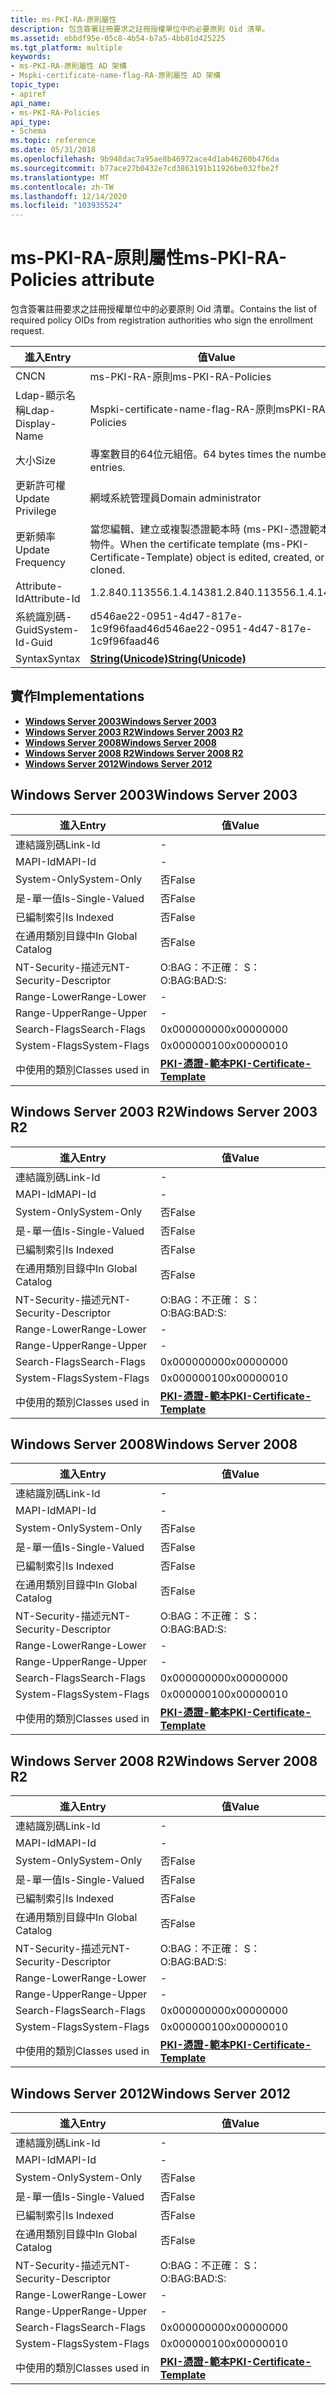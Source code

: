 ```yaml
---
title: ms-PKI-RA-原則屬性
description: 包含簽署註冊要求之註冊授權單位中的必要原則 Oid 清單。
ms.assetid: ebbdf95e-05c8-4b54-b7a5-4bb81d425225
ms.tgt_platform: multiple
keywords:
- ms-PKI-RA-原則屬性 AD 架構
- Mspki-certificate-name-flag-RA-原則屬性 AD 架構
topic_type:
- apiref
api_name:
- ms-PKI-RA-Policies
api_type:
- Schema
ms.topic: reference
ms.date: 05/31/2018
ms.openlocfilehash: 9b948dac7a95ae8b46972ace4d1ab46260b476da
ms.sourcegitcommit: b77ace27b0432e7cd3863191b11926be032fbe2f
ms.translationtype: MT
ms.contentlocale: zh-TW
ms.lasthandoff: 12/14/2020
ms.locfileid: "103935524"
---
```

# <a name="ms-pki-ra-policies-attribute"></a><span data-ttu-id="76464-105">ms-PKI-RA-原則屬性</span><span class="sxs-lookup"><span data-stu-id="76464-105">ms-PKI-RA-Policies attribute</span></span>

<span data-ttu-id="76464-106">包含簽署註冊要求之註冊授權單位中的必要原則 Oid 清單。</span><span class="sxs-lookup"><span data-stu-id="76464-106">Contains the list of required policy OIDs from registration authorities who sign the enrollment request.</span></span>



| <span data-ttu-id="76464-107">進入</span><span class="sxs-lookup"><span data-stu-id="76464-107">Entry</span></span> | <span data-ttu-id="76464-108">值</span><span class="sxs-lookup"><span data-stu-id="76464-108">Value</span></span> |
|-------------------|---------------------------------------------------------------------------------------------------|
| <span data-ttu-id="76464-109">CN</span><span class="sxs-lookup"><span data-stu-id="76464-109">CN</span></span>                | <span data-ttu-id="76464-110">ms-PKI-RA-原則</span><span class="sxs-lookup"><span data-stu-id="76464-110">ms-PKI-RA-Policies</span></span>                                                                                |
| <span data-ttu-id="76464-111">Ldap-顯示名稱</span><span class="sxs-lookup"><span data-stu-id="76464-111">Ldap-Display-Name</span></span> | <span data-ttu-id="76464-112">Mspki-certificate-name-flag-RA-原則</span><span class="sxs-lookup"><span data-stu-id="76464-112">msPKI-RA-Policies</span></span>                                                                                 |
| <span data-ttu-id="76464-113">大小</span><span class="sxs-lookup"><span data-stu-id="76464-113">Size</span></span>              | <span data-ttu-id="76464-114">專案數目的64位元組倍。</span><span class="sxs-lookup"><span data-stu-id="76464-114">64 bytes times the number of entries.</span></span>                                                             |
| <span data-ttu-id="76464-115">更新許可權</span><span class="sxs-lookup"><span data-stu-id="76464-115">Update Privilege</span></span>  | <span data-ttu-id="76464-116">網域系統管理員</span><span class="sxs-lookup"><span data-stu-id="76464-116">Domain administrator</span></span>                                                                              |
| <span data-ttu-id="76464-117">更新頻率</span><span class="sxs-lookup"><span data-stu-id="76464-117">Update Frequency</span></span>  | <span data-ttu-id="76464-118">當您編輯、建立或複製憑證範本時 (ms-PKI-憑證範本) 物件。</span><span class="sxs-lookup"><span data-stu-id="76464-118">When the certificate template (ms-PKI-Certificate-Template) object is edited, created, or cloned.</span></span> |
| <span data-ttu-id="76464-119">Attribute-Id</span><span class="sxs-lookup"><span data-stu-id="76464-119">Attribute-Id</span></span>      | <span data-ttu-id="76464-120">1.2.840.113556.1.4.1438</span><span class="sxs-lookup"><span data-stu-id="76464-120">1.2.840.113556.1.4.1438</span></span>                                                                           |
| <span data-ttu-id="76464-121">系統識別碼-Guid</span><span class="sxs-lookup"><span data-stu-id="76464-121">System-Id-Guid</span></span>    | <span data-ttu-id="76464-122">d546ae22-0951-4d47-817e-1c9f96faad46</span><span class="sxs-lookup"><span data-stu-id="76464-122">d546ae22-0951-4d47-817e-1c9f96faad46</span></span>                                                              |
| <span data-ttu-id="76464-123">Syntax</span><span class="sxs-lookup"><span data-stu-id="76464-123">Syntax</span></span>            | [<span data-ttu-id="76464-124">**String(Unicode)**</span><span class="sxs-lookup"><span data-stu-id="76464-124">**String(Unicode)**</span></span>](s-string-unicode.md)                                                       |



## <a name="implementations"></a><span data-ttu-id="76464-125">實作</span><span class="sxs-lookup"><span data-stu-id="76464-125">Implementations</span></span>

-   [<span data-ttu-id="76464-126">**Windows Server 2003**</span><span class="sxs-lookup"><span data-stu-id="76464-126">**Windows Server 2003**</span></span>](#windows-server-2003)
-   [<span data-ttu-id="76464-127">**Windows Server 2003 R2**</span><span class="sxs-lookup"><span data-stu-id="76464-127">**Windows Server 2003 R2**</span></span>](#windows-server-2003-r2)
-   [<span data-ttu-id="76464-128">**Windows Server 2008**</span><span class="sxs-lookup"><span data-stu-id="76464-128">**Windows Server 2008**</span></span>](#windows-server-2008)
-   [<span data-ttu-id="76464-129">**Windows Server 2008 R2**</span><span class="sxs-lookup"><span data-stu-id="76464-129">**Windows Server 2008 R2**</span></span>](#windows-server-2008-r2)
-   [<span data-ttu-id="76464-130">**Windows Server 2012**</span><span class="sxs-lookup"><span data-stu-id="76464-130">**Windows Server 2012**</span></span>](#windows-server-2012)

## <a name="windows-server-2003"></a><span data-ttu-id="76464-131">Windows Server 2003</span><span class="sxs-lookup"><span data-stu-id="76464-131">Windows Server 2003</span></span>



| <span data-ttu-id="76464-132">進入</span><span class="sxs-lookup"><span data-stu-id="76464-132">Entry</span></span> | <span data-ttu-id="76464-133">值</span><span class="sxs-lookup"><span data-stu-id="76464-133">Value</span></span> |
|------------------------|-------------------------------------------------------------------------|
| <span data-ttu-id="76464-134">連結識別碼</span><span class="sxs-lookup"><span data-stu-id="76464-134">Link-Id</span></span>                | \-                                                                      |
| <span data-ttu-id="76464-135">MAPI-Id</span><span class="sxs-lookup"><span data-stu-id="76464-135">MAPI-Id</span></span>                | \-                                                                      |
| <span data-ttu-id="76464-136">System-Only</span><span class="sxs-lookup"><span data-stu-id="76464-136">System-Only</span></span>            | <span data-ttu-id="76464-137">否</span><span class="sxs-lookup"><span data-stu-id="76464-137">False</span></span>                                                                   |
| <span data-ttu-id="76464-138">是-單一值</span><span class="sxs-lookup"><span data-stu-id="76464-138">Is-Single-Valued</span></span>       | <span data-ttu-id="76464-139">否</span><span class="sxs-lookup"><span data-stu-id="76464-139">False</span></span>                                                                   |
| <span data-ttu-id="76464-140">已編制索引</span><span class="sxs-lookup"><span data-stu-id="76464-140">Is Indexed</span></span>             | <span data-ttu-id="76464-141">否</span><span class="sxs-lookup"><span data-stu-id="76464-141">False</span></span>                                                                   |
| <span data-ttu-id="76464-142">在通用類別目錄中</span><span class="sxs-lookup"><span data-stu-id="76464-142">In Global Catalog</span></span>      | <span data-ttu-id="76464-143">否</span><span class="sxs-lookup"><span data-stu-id="76464-143">False</span></span>                                                                   |
| <span data-ttu-id="76464-144">NT-Security-描述元</span><span class="sxs-lookup"><span data-stu-id="76464-144">NT-Security-Descriptor</span></span> | <span data-ttu-id="76464-145">O:BAG：不正確： S：</span><span class="sxs-lookup"><span data-stu-id="76464-145">O:BAG:BAD:S:</span></span>                                                            |
| <span data-ttu-id="76464-146">Range-Lower</span><span class="sxs-lookup"><span data-stu-id="76464-146">Range-Lower</span></span>            | \-                                                                      |
| <span data-ttu-id="76464-147">Range-Upper</span><span class="sxs-lookup"><span data-stu-id="76464-147">Range-Upper</span></span>            | \-                                                                      |
| <span data-ttu-id="76464-148">Search-Flags</span><span class="sxs-lookup"><span data-stu-id="76464-148">Search-Flags</span></span>           | <span data-ttu-id="76464-149">0x00000000</span><span class="sxs-lookup"><span data-stu-id="76464-149">0x00000000</span></span>                                                              |
| <span data-ttu-id="76464-150">System-Flags</span><span class="sxs-lookup"><span data-stu-id="76464-150">System-Flags</span></span>           | <span data-ttu-id="76464-151">0x00000010</span><span class="sxs-lookup"><span data-stu-id="76464-151">0x00000010</span></span>                                                              |
| <span data-ttu-id="76464-152">中使用的類別</span><span class="sxs-lookup"><span data-stu-id="76464-152">Classes used in</span></span>        | [<span data-ttu-id="76464-153">**PKI-憑證-範本**</span><span class="sxs-lookup"><span data-stu-id="76464-153">**PKI-Certificate-Template**</span></span>](c-pkicertificatetemplate.md)<br/> |



## <a name="windows-server-2003-r2"></a><span data-ttu-id="76464-154">Windows Server 2003 R2</span><span class="sxs-lookup"><span data-stu-id="76464-154">Windows Server 2003 R2</span></span>



| <span data-ttu-id="76464-155">進入</span><span class="sxs-lookup"><span data-stu-id="76464-155">Entry</span></span> | <span data-ttu-id="76464-156">值</span><span class="sxs-lookup"><span data-stu-id="76464-156">Value</span></span> |
|------------------------|-------------------------------------------------------------------------|
| <span data-ttu-id="76464-157">連結識別碼</span><span class="sxs-lookup"><span data-stu-id="76464-157">Link-Id</span></span>                | \-                                                                      |
| <span data-ttu-id="76464-158">MAPI-Id</span><span class="sxs-lookup"><span data-stu-id="76464-158">MAPI-Id</span></span>                | \-                                                                      |
| <span data-ttu-id="76464-159">System-Only</span><span class="sxs-lookup"><span data-stu-id="76464-159">System-Only</span></span>            | <span data-ttu-id="76464-160">否</span><span class="sxs-lookup"><span data-stu-id="76464-160">False</span></span>                                                                   |
| <span data-ttu-id="76464-161">是-單一值</span><span class="sxs-lookup"><span data-stu-id="76464-161">Is-Single-Valued</span></span>       | <span data-ttu-id="76464-162">否</span><span class="sxs-lookup"><span data-stu-id="76464-162">False</span></span>                                                                   |
| <span data-ttu-id="76464-163">已編制索引</span><span class="sxs-lookup"><span data-stu-id="76464-163">Is Indexed</span></span>             | <span data-ttu-id="76464-164">否</span><span class="sxs-lookup"><span data-stu-id="76464-164">False</span></span>                                                                   |
| <span data-ttu-id="76464-165">在通用類別目錄中</span><span class="sxs-lookup"><span data-stu-id="76464-165">In Global Catalog</span></span>      | <span data-ttu-id="76464-166">否</span><span class="sxs-lookup"><span data-stu-id="76464-166">False</span></span>                                                                   |
| <span data-ttu-id="76464-167">NT-Security-描述元</span><span class="sxs-lookup"><span data-stu-id="76464-167">NT-Security-Descriptor</span></span> | <span data-ttu-id="76464-168">O:BAG：不正確： S：</span><span class="sxs-lookup"><span data-stu-id="76464-168">O:BAG:BAD:S:</span></span>                                                            |
| <span data-ttu-id="76464-169">Range-Lower</span><span class="sxs-lookup"><span data-stu-id="76464-169">Range-Lower</span></span>            | \-                                                                      |
| <span data-ttu-id="76464-170">Range-Upper</span><span class="sxs-lookup"><span data-stu-id="76464-170">Range-Upper</span></span>            | \-                                                                      |
| <span data-ttu-id="76464-171">Search-Flags</span><span class="sxs-lookup"><span data-stu-id="76464-171">Search-Flags</span></span>           | <span data-ttu-id="76464-172">0x00000000</span><span class="sxs-lookup"><span data-stu-id="76464-172">0x00000000</span></span>                                                              |
| <span data-ttu-id="76464-173">System-Flags</span><span class="sxs-lookup"><span data-stu-id="76464-173">System-Flags</span></span>           | <span data-ttu-id="76464-174">0x00000010</span><span class="sxs-lookup"><span data-stu-id="76464-174">0x00000010</span></span>                                                              |
| <span data-ttu-id="76464-175">中使用的類別</span><span class="sxs-lookup"><span data-stu-id="76464-175">Classes used in</span></span>        | [<span data-ttu-id="76464-176">**PKI-憑證-範本**</span><span class="sxs-lookup"><span data-stu-id="76464-176">**PKI-Certificate-Template**</span></span>](c-pkicertificatetemplate.md)<br/> |



## <a name="windows-server-2008"></a><span data-ttu-id="76464-177">Windows Server 2008</span><span class="sxs-lookup"><span data-stu-id="76464-177">Windows Server 2008</span></span>



| <span data-ttu-id="76464-178">進入</span><span class="sxs-lookup"><span data-stu-id="76464-178">Entry</span></span> | <span data-ttu-id="76464-179">值</span><span class="sxs-lookup"><span data-stu-id="76464-179">Value</span></span> |
|------------------------|-------------------------------------------------------------------------|
| <span data-ttu-id="76464-180">連結識別碼</span><span class="sxs-lookup"><span data-stu-id="76464-180">Link-Id</span></span>                | \-                                                                      |
| <span data-ttu-id="76464-181">MAPI-Id</span><span class="sxs-lookup"><span data-stu-id="76464-181">MAPI-Id</span></span>                | \-                                                                      |
| <span data-ttu-id="76464-182">System-Only</span><span class="sxs-lookup"><span data-stu-id="76464-182">System-Only</span></span>            | <span data-ttu-id="76464-183">否</span><span class="sxs-lookup"><span data-stu-id="76464-183">False</span></span>                                                                   |
| <span data-ttu-id="76464-184">是-單一值</span><span class="sxs-lookup"><span data-stu-id="76464-184">Is-Single-Valued</span></span>       | <span data-ttu-id="76464-185">否</span><span class="sxs-lookup"><span data-stu-id="76464-185">False</span></span>                                                                   |
| <span data-ttu-id="76464-186">已編制索引</span><span class="sxs-lookup"><span data-stu-id="76464-186">Is Indexed</span></span>             | <span data-ttu-id="76464-187">否</span><span class="sxs-lookup"><span data-stu-id="76464-187">False</span></span>                                                                   |
| <span data-ttu-id="76464-188">在通用類別目錄中</span><span class="sxs-lookup"><span data-stu-id="76464-188">In Global Catalog</span></span>      | <span data-ttu-id="76464-189">否</span><span class="sxs-lookup"><span data-stu-id="76464-189">False</span></span>                                                                   |
| <span data-ttu-id="76464-190">NT-Security-描述元</span><span class="sxs-lookup"><span data-stu-id="76464-190">NT-Security-Descriptor</span></span> | <span data-ttu-id="76464-191">O:BAG：不正確： S：</span><span class="sxs-lookup"><span data-stu-id="76464-191">O:BAG:BAD:S:</span></span>                                                            |
| <span data-ttu-id="76464-192">Range-Lower</span><span class="sxs-lookup"><span data-stu-id="76464-192">Range-Lower</span></span>            | \-                                                                      |
| <span data-ttu-id="76464-193">Range-Upper</span><span class="sxs-lookup"><span data-stu-id="76464-193">Range-Upper</span></span>            | \-                                                                      |
| <span data-ttu-id="76464-194">Search-Flags</span><span class="sxs-lookup"><span data-stu-id="76464-194">Search-Flags</span></span>           | <span data-ttu-id="76464-195">0x00000000</span><span class="sxs-lookup"><span data-stu-id="76464-195">0x00000000</span></span>                                                              |
| <span data-ttu-id="76464-196">System-Flags</span><span class="sxs-lookup"><span data-stu-id="76464-196">System-Flags</span></span>           | <span data-ttu-id="76464-197">0x00000010</span><span class="sxs-lookup"><span data-stu-id="76464-197">0x00000010</span></span>                                                              |
| <span data-ttu-id="76464-198">中使用的類別</span><span class="sxs-lookup"><span data-stu-id="76464-198">Classes used in</span></span>        | [<span data-ttu-id="76464-199">**PKI-憑證-範本**</span><span class="sxs-lookup"><span data-stu-id="76464-199">**PKI-Certificate-Template**</span></span>](c-pkicertificatetemplate.md)<br/> |



## <a name="windows-server-2008-r2"></a><span data-ttu-id="76464-200">Windows Server 2008 R2</span><span class="sxs-lookup"><span data-stu-id="76464-200">Windows Server 2008 R2</span></span>



| <span data-ttu-id="76464-201">進入</span><span class="sxs-lookup"><span data-stu-id="76464-201">Entry</span></span> | <span data-ttu-id="76464-202">值</span><span class="sxs-lookup"><span data-stu-id="76464-202">Value</span></span> |
|------------------------|-------------------------------------------------------------------------|
| <span data-ttu-id="76464-203">連結識別碼</span><span class="sxs-lookup"><span data-stu-id="76464-203">Link-Id</span></span>                | \-                                                                      |
| <span data-ttu-id="76464-204">MAPI-Id</span><span class="sxs-lookup"><span data-stu-id="76464-204">MAPI-Id</span></span>                | \-                                                                      |
| <span data-ttu-id="76464-205">System-Only</span><span class="sxs-lookup"><span data-stu-id="76464-205">System-Only</span></span>            | <span data-ttu-id="76464-206">否</span><span class="sxs-lookup"><span data-stu-id="76464-206">False</span></span>                                                                   |
| <span data-ttu-id="76464-207">是-單一值</span><span class="sxs-lookup"><span data-stu-id="76464-207">Is-Single-Valued</span></span>       | <span data-ttu-id="76464-208">否</span><span class="sxs-lookup"><span data-stu-id="76464-208">False</span></span>                                                                   |
| <span data-ttu-id="76464-209">已編制索引</span><span class="sxs-lookup"><span data-stu-id="76464-209">Is Indexed</span></span>             | <span data-ttu-id="76464-210">否</span><span class="sxs-lookup"><span data-stu-id="76464-210">False</span></span>                                                                   |
| <span data-ttu-id="76464-211">在通用類別目錄中</span><span class="sxs-lookup"><span data-stu-id="76464-211">In Global Catalog</span></span>      | <span data-ttu-id="76464-212">否</span><span class="sxs-lookup"><span data-stu-id="76464-212">False</span></span>                                                                   |
| <span data-ttu-id="76464-213">NT-Security-描述元</span><span class="sxs-lookup"><span data-stu-id="76464-213">NT-Security-Descriptor</span></span> | <span data-ttu-id="76464-214">O:BAG：不正確： S：</span><span class="sxs-lookup"><span data-stu-id="76464-214">O:BAG:BAD:S:</span></span>                                                            |
| <span data-ttu-id="76464-215">Range-Lower</span><span class="sxs-lookup"><span data-stu-id="76464-215">Range-Lower</span></span>            | \-                                                                      |
| <span data-ttu-id="76464-216">Range-Upper</span><span class="sxs-lookup"><span data-stu-id="76464-216">Range-Upper</span></span>            | \-                                                                      |
| <span data-ttu-id="76464-217">Search-Flags</span><span class="sxs-lookup"><span data-stu-id="76464-217">Search-Flags</span></span>           | <span data-ttu-id="76464-218">0x00000000</span><span class="sxs-lookup"><span data-stu-id="76464-218">0x00000000</span></span>                                                              |
| <span data-ttu-id="76464-219">System-Flags</span><span class="sxs-lookup"><span data-stu-id="76464-219">System-Flags</span></span>           | <span data-ttu-id="76464-220">0x00000010</span><span class="sxs-lookup"><span data-stu-id="76464-220">0x00000010</span></span>                                                              |
| <span data-ttu-id="76464-221">中使用的類別</span><span class="sxs-lookup"><span data-stu-id="76464-221">Classes used in</span></span>        | [<span data-ttu-id="76464-222">**PKI-憑證-範本**</span><span class="sxs-lookup"><span data-stu-id="76464-222">**PKI-Certificate-Template**</span></span>](c-pkicertificatetemplate.md)<br/> |



## <a name="windows-server-2012"></a><span data-ttu-id="76464-223">Windows Server 2012</span><span class="sxs-lookup"><span data-stu-id="76464-223">Windows Server 2012</span></span>



| <span data-ttu-id="76464-224">進入</span><span class="sxs-lookup"><span data-stu-id="76464-224">Entry</span></span> | <span data-ttu-id="76464-225">值</span><span class="sxs-lookup"><span data-stu-id="76464-225">Value</span></span> |
|------------------------|-------------------------------------------------------------------------|
| <span data-ttu-id="76464-226">連結識別碼</span><span class="sxs-lookup"><span data-stu-id="76464-226">Link-Id</span></span>                | \-                                                                      |
| <span data-ttu-id="76464-227">MAPI-Id</span><span class="sxs-lookup"><span data-stu-id="76464-227">MAPI-Id</span></span>                | \-                                                                      |
| <span data-ttu-id="76464-228">System-Only</span><span class="sxs-lookup"><span data-stu-id="76464-228">System-Only</span></span>            | <span data-ttu-id="76464-229">否</span><span class="sxs-lookup"><span data-stu-id="76464-229">False</span></span>                                                                   |
| <span data-ttu-id="76464-230">是-單一值</span><span class="sxs-lookup"><span data-stu-id="76464-230">Is-Single-Valued</span></span>       | <span data-ttu-id="76464-231">否</span><span class="sxs-lookup"><span data-stu-id="76464-231">False</span></span>                                                                   |
| <span data-ttu-id="76464-232">已編制索引</span><span class="sxs-lookup"><span data-stu-id="76464-232">Is Indexed</span></span>             | <span data-ttu-id="76464-233">否</span><span class="sxs-lookup"><span data-stu-id="76464-233">False</span></span>                                                                   |
| <span data-ttu-id="76464-234">在通用類別目錄中</span><span class="sxs-lookup"><span data-stu-id="76464-234">In Global Catalog</span></span>      | <span data-ttu-id="76464-235">否</span><span class="sxs-lookup"><span data-stu-id="76464-235">False</span></span>                                                                   |
| <span data-ttu-id="76464-236">NT-Security-描述元</span><span class="sxs-lookup"><span data-stu-id="76464-236">NT-Security-Descriptor</span></span> | <span data-ttu-id="76464-237">O:BAG：不正確： S：</span><span class="sxs-lookup"><span data-stu-id="76464-237">O:BAG:BAD:S:</span></span>                                                            |
| <span data-ttu-id="76464-238">Range-Lower</span><span class="sxs-lookup"><span data-stu-id="76464-238">Range-Lower</span></span>            | \-                                                                      |
| <span data-ttu-id="76464-239">Range-Upper</span><span class="sxs-lookup"><span data-stu-id="76464-239">Range-Upper</span></span>            | \-                                                                      |
| <span data-ttu-id="76464-240">Search-Flags</span><span class="sxs-lookup"><span data-stu-id="76464-240">Search-Flags</span></span>           | <span data-ttu-id="76464-241">0x00000000</span><span class="sxs-lookup"><span data-stu-id="76464-241">0x00000000</span></span>                                                              |
| <span data-ttu-id="76464-242">System-Flags</span><span class="sxs-lookup"><span data-stu-id="76464-242">System-Flags</span></span>           | <span data-ttu-id="76464-243">0x00000010</span><span class="sxs-lookup"><span data-stu-id="76464-243">0x00000010</span></span>                                                              |
| <span data-ttu-id="76464-244">中使用的類別</span><span class="sxs-lookup"><span data-stu-id="76464-244">Classes used in</span></span>        | [<span data-ttu-id="76464-245">**PKI-憑證-範本**</span><span class="sxs-lookup"><span data-stu-id="76464-245">**PKI-Certificate-Template**</span></span>](c-pkicertificatetemplate.md)<br/> |



 

 





